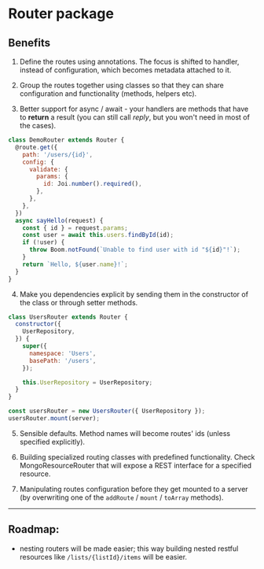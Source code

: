 # Router package

## Benefits
1. Define the routes using annotations. The focus is shifted to handler, instead of configuration, which becomes metadata attached to it.

2. Group the routes together using classes so that they can share configuration and functionality (methods, helpers etc).

3. Better support for async / await - your handlers are methods that have to **return** a result (you can still call *reply*, but you won't need in most of the cases).
```js
class DemoRouter extends Router {
  @route.get({
    path: '/users/{id}',
    config: {
      validate: {
        params: {
          id: Joi.number().required(),
        },
      },
    },
  })
  async sayHello(request) {
    const { id } = request.params;
    const user = await this.users.findById(id);
    if (!user) {
      throw Boom.notFound(`Unable to find user with id "${id}"!`);
    }
    return `Hello, ${user.name}!`;
  }
}
```

4. Make you dependencies explicit by sending them in the constructor of the class or through setter methods.
```js
class UsersRouter extends Router {
  constructor({
    UserRepository,
  }) {
    super({
      namespace: 'Users',
      basePath: '/users',
    });

    this.UserRepository = UserRepository;
  }
}

const usersRouter = new UsersRouter({ UserRepository });
usersRouter.mount(server);
```

5. Sensible defaults. Method names will become routes' ids (unless specified explicitly).

6. Building specialized routing classes with predefined functionality. Check MongoResourceRouter that will expose a REST interface for a specified resource.

7. Manipulating routes configuration before they get mounted to a server (by overwriting one of the `addRoute` / `mount` / `toArray` methods).

-----------------
## Roadmap:
- nesting routers will be made easier; this way building nested restful resources like `/lists/{listId}/items` will be easier.